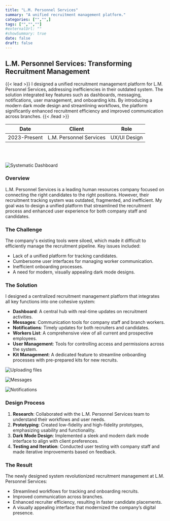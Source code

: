```yaml
---
title: "L.M. Personnel Services"
summary: "A unified recruitment management platform."
categories: ["","",]
tags: ["","",""]
#externalUrl: ""
#showSummary: true
date: false
draft: false
---
```


## L.M. Personnel Services: Transforming Recruitment Management  

{{< lead >}}
I designed a unified recruitment management platform for L.M. Personnel Services, addressing inefficiencies in their outdated system. The solution integrated key features such as dashboards, messaging, notifications, user management, and onboarding kits. By introducing a modern dark mode design and streamlining workflows, the platform significantly enhanced recruitment efficiency and improved communication across branches.
{{< /lead >}}


| Date   | Client     | Role   |
| --------- | -------- | ------ |
| 2023-Present | L.M. Personnel Services | UX/UI Design |


<br></br>

![](/pic1.png "Systematic Dashboard")

### **Overview**  
L.M. Personnel Services is a leading human resources company focused on connecting the right candidates to the right positions. However, their recruitment tracking system was outdated, fragmented, and inefficient. My goal was to design a unified platform that streamlined the recruitment process and enhanced user experience for both company staff and candidates.  

### **The Challenge**  
The company's existing tools were siloed, which made it difficult to efficiently manage the recruitment pipeline. Key issues included:  
- Lack of a unified platform for tracking candidates.  
- Cumbersome user interfaces for managing worker communication.  
- Inefficient onboarding processes.  
- A need for modern, visually appealing dark mode designs.  

### **The Solution**  
I designed a centralized recruitment management platform that integrates all key functions into one cohesive system:  
- **Dashboard**: A central hub with real-time updates on recruitment activities.  
- **Messages**: Communication tools for company staff and branch workers.  
- **Notifications**: Timely updates for both recruiters and candidates.  
- **Workers List**: A comprehensive view of all current and prospective employees.  
- **User Management**: Tools for controlling access and permissions across the system.  
- **Kit Management**: A dedicated feature to streamline onboarding processes with pre-prepared kits for new recruits.  

![](/pic2.png "Uploading files")

![](/pic3.png "Messages")

![](/pic4.png "Notifications")

### **Design Process**  
1. **Research**: Collaborated with the L.M. Personnel Services team to understand their workflows and user needs.  
2. **Prototyping**: Created low-fidelity and high-fidelity prototypes, emphasizing usability and functionality.  
3. **Dark Mode Design**: Implemented a sleek and modern dark mode interface to align with client preferences.  
4. **Testing and Iteration**: Conducted user testing with company staff and made iterative improvements based on feedback.  

### **The Result**  
The newly designed system revolutionized recruitment management at L.M. Personnel Services:  
- Streamlined workflows for tracking and onboarding recruits.  
- Improved communication across branches.  
- Enhanced recruiter efficiency, resulting in faster candidate placements.  
- A visually appealing interface that modernized the company’s digital presence.  